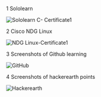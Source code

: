 
1 Sololearn

![Sololearn C- Certificate1](https://user-images.githubusercontent.com/98829965/152676855-6fb46b77-1fc4-41fa-bb77-832570d4d1f2.jpg)


2 Cisco NDG Linux

![NDG Linux-Certificate1](https://user-images.githubusercontent.com/98829965/152676867-630edbcd-f0cc-4d94-8e26-f636185d5771.jpg)


3 Screenshots of Github learning

![GitHub](https://user-images.githubusercontent.com/98829965/152688584-8651dbcc-b1c8-411a-bf50-0d5132581919.png)


4 Screenshots of hackerearth points
  
  ![Hackerearth](https://user-images.githubusercontent.com/98829965/152688725-6799356b-783d-4685-badf-50e7b9f382c2.png)

